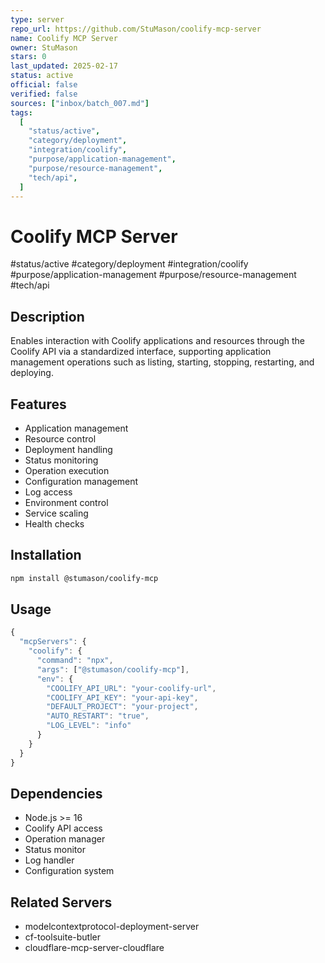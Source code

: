 ```yaml
---
type: server
repo_url: https://github.com/StuMason/coolify-mcp-server
name: Coolify MCP Server
owner: StuMason
stars: 0
last_updated: 2025-02-17
status: active
official: false
verified: false
sources: ["inbox/batch_007.md"]
tags:
  [
    "status/active",
    "category/deployment",
    "integration/coolify",
    "purpose/application-management",
    "purpose/resource-management",
    "tech/api",
  ]
---
```


# Coolify MCP Server

#status/active #category/deployment #integration/coolify #purpose/application-management #purpose/resource-management #tech/api

## Description

Enables interaction with Coolify applications and resources through the Coolify API via a standardized interface, supporting application management operations such as listing, starting, stopping, restarting, and deploying.

## Features

- Application management
- Resource control
- Deployment handling
- Status monitoring
- Operation execution
- Configuration management
- Log access
- Environment control
- Service scaling
- Health checks

## Installation

```bash
npm install @stumason/coolify-mcp
```

## Usage

```javascript
{
  "mcpServers": {
    "coolify": {
      "command": "npx",
      "args": ["@stumason/coolify-mcp"],
      "env": {
        "COOLIFY_API_URL": "your-coolify-url",
        "COOLIFY_API_KEY": "your-api-key",
        "DEFAULT_PROJECT": "your-project",
        "AUTO_RESTART": "true",
        "LOG_LEVEL": "info"
      }
    }
  }
}
```

## Dependencies

- Node.js >= 16
- Coolify API access
- Operation manager
- Status monitor
- Log handler
- Configuration system

## Related Servers

- modelcontextprotocol-deployment-server
- cf-toolsuite-butler
- cloudflare-mcp-server-cloudflare
